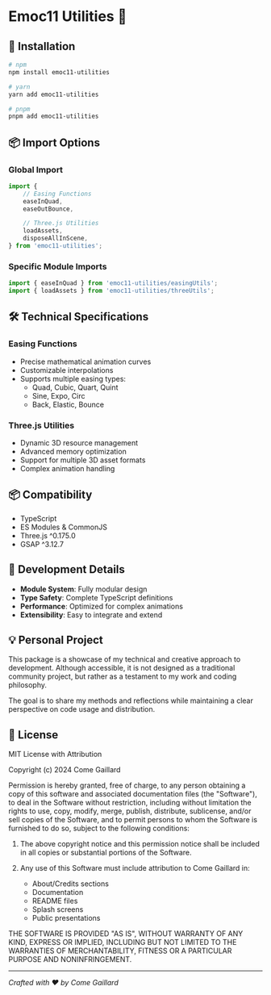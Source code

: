 # Emoc11 Utilities 🧰

## 🚀 Installation

```bash
# npm
npm install emoc11-utilities

# yarn
yarn add emoc11-utilities

# pnpm
pnpm add emoc11-utilities
```

## 📦 Import Options

### Global Import

```typescript
import {
	// Easing Functions
	easeInQuad,
	easeOutBounce,

	// Three.js Utilities
	loadAssets,
	disposeAllInScene,
} from 'emoc11-utilities';
```

### Specific Module Imports

```typescript
import { easeInQuad } from 'emoc11-utilities/easingUtils';
import { loadAssets } from 'emoc11-utilities/threeUtils';
```

## 🛠 Technical Specifications

### Easing Functions

-   Precise mathematical animation curves
-   Customizable interpolations
-   Supports multiple easing types:
    -   Quad, Cubic, Quart, Quint
    -   Sine, Expo, Circ
    -   Back, Elastic, Bounce

### Three.js Utilities

-   Dynamic 3D resource management
-   Advanced memory optimization
-   Support for multiple 3D asset formats
-   Complex animation handling

## 📦 Compatibility

-   TypeScript
-   ES Modules & CommonJS
-   Three.js ^0.175.0
-   GSAP ^3.12.7

## 🔧 Development Details

-   **Module System**: Fully modular design
-   **Type Safety**: Complete TypeScript definitions
-   **Performance**: Optimized for complex animations
-   **Extensibility**: Easy to integrate and extend

## 💡 Personal Project

This package is a showcase of my technical and creative approach to development.
Although accessible, it is not designed as a traditional community project,
but rather as a testament to my work and coding philosophy.

The goal is to share my methods and reflections while maintaining a clear
perspective on code usage and distribution.

## 📄 License

MIT License with Attribution

Copyright (c) 2024 Come Gaillard

Permission is hereby granted, free of charge, to any person obtaining a copy
of this software and associated documentation files (the "Software"), to deal
in the Software without restriction, including without limitation the rights
to use, copy, modify, merge, publish, distribute, sublicense, and/or sell
copies of the Software, and to permit persons to whom the Software is
furnished to do so, subject to the following conditions:

1. The above copyright notice and this permission notice shall be included in all
   copies or substantial portions of the Software.

2. Any use of this Software must include attribution to Come Gaillard in:
    - About/Credits sections
    - Documentation
    - README files
    - Splash screens
    - Public presentations

THE SOFTWARE IS PROVIDED "AS IS", WITHOUT WARRANTY OF ANY KIND, EXPRESS OR
IMPLIED, INCLUDING BUT NOT LIMITED TO THE WARRANTIES OF MERCHANTABILITY,
FITNESS OR A PARTICULAR PURPOSE AND NONINFRINGEMENT.

---

_Crafted with ❤️ by Come Gaillard_
